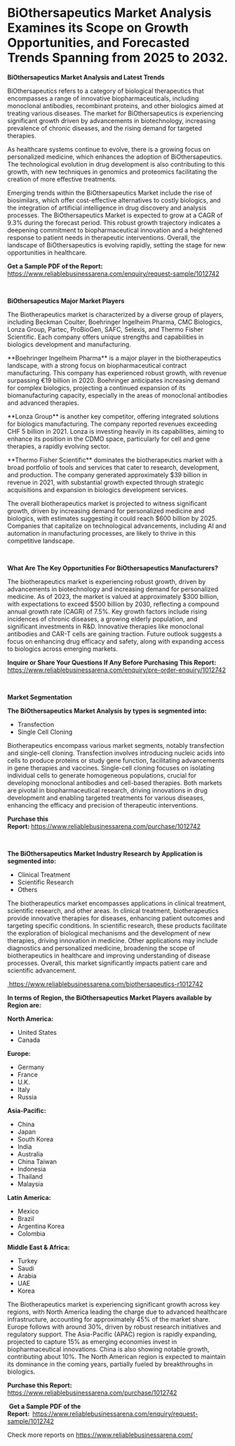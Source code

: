 <p><h1>BiOthersapeutics Market Analysis Examines its Scope on Growth Opportunities, and Forecasted Trends Spanning from 2025 to 2032.</h1></p><p><strong>BiOthersapeutics Market Analysis and Latest Trends</strong></p>
<p><p>BiOthersapeutics refers to a category of biological therapeutics that encompasses a range of innovative biopharmaceuticals, including monoclonal antibodies, recombinant proteins, and other biologics aimed at treating various diseases. The market for BiOthersapeutics is experiencing significant growth driven by advancements in biotechnology, increasing prevalence of chronic diseases, and the rising demand for targeted therapies. </p><p>As healthcare systems continue to evolve, there is a growing focus on personalized medicine, which enhances the adoption of BiOthersapeutics. The technological evolution in drug development is also contributing to this growth, with new techniques in genomics and proteomics facilitating the creation of more effective treatments.</p><p>Emerging trends within the BiOthersapeutics Market include the rise of biosimilars, which offer cost-effective alternatives to costly biologics, and the integration of artificial intelligence in drug discovery and analysis processes. The BiOthersapeutics Market is expected to grow at a CAGR of 9.3% during the forecast period. This robust growth trajectory indicates a deepening commitment to biopharmaceutical innovation and a heightened response to patient needs in therapeutic interventions. Overall, the landscape of BiOthersapeutics is evolving rapidly, setting the stage for new opportunities in healthcare.</p></p>
<p><strong>Get a Sample PDF of the Report:&nbsp;</strong> <a href="https://www.reliablebusinessarena.com/enquiry/request-sample/1012742?utm_campaign=2928&utm_medium=2&utm_source=Github&utm_content=ia&utm_term=08032025&utm_id=biothersapeutics">https://www.reliablebusinessarena.com/enquiry/request-sample/1012742</a></p>
<p>&nbsp;</p>
<p><strong>BiOthersapeutics Major Market Players</strong></p>
<p><p>The Biotherapeutics market is characterized by a diverse group of players, including Beckman Coulter, Boehringer Ingelheim Pharma, CMC Biologics, Lonza Group, Partec, ProBioGen, SAFC, Selexis, and Thermo Fisher Scientific. Each company offers unique strengths and capabilities in biologics development and manufacturing.</p><p>**Boehringer Ingelheim Pharma** is a major player in the biotherapeutics landscape, with a strong focus on biopharmaceutical contract manufacturing. This company has experienced robust growth, with revenue surpassing €19 billion in 2020. Boehringer anticipates increasing demand for complex biologics, projecting a continued expansion of its biomanufacturing capacity, especially in the areas of monoclonal antibodies and advanced therapies.</p><p>**Lonza Group** is another key competitor, offering integrated solutions for biologics manufacturing. The company reported revenues exceeding CHF 5 billion in 2021. Lonza is investing heavily in its capabilities, aiming to enhance its position in the CDMO space, particularly for cell and gene therapies, a rapidly evolving sector.</p><p>**Thermo Fisher Scientific** dominates the biotherapeutics market with a broad portfolio of tools and services that cater to research, development, and production. The company generated approximately $39 billion in revenue in 2021, with substantial growth expected through strategic acquisitions and expansion in biologics development services.</p><p>The overall biotherapeutics market is projected to witness significant growth, driven by increasing demand for personalized medicine and biologics, with estimates suggesting it could reach $600 billion by 2025. Companies that capitalize on technological advancements, including AI and automation in manufacturing processes, are likely to thrive in this competitive landscape.</p></p>
<p>&nbsp;</p>
<p><strong>What Are The Key Opportunities For BiOthersapeutics Manufacturers?</strong></p>
<p><p>The biotherapeutics market is experiencing robust growth, driven by advancements in biotechnology and increasing demand for personalized medicine. As of 2023, the market is valued at approximately $300 billion, with expectations to exceed $500 billion by 2030, reflecting a compound annual growth rate (CAGR) of 7.5%. Key growth factors include rising incidences of chronic diseases, a growing elderly population, and significant investments in R&D. Innovative therapies like monoclonal antibodies and CAR-T cells are gaining traction. Future outlook suggests a focus on enhancing drug efficacy and safety, along with expanding access to biologics across emerging markets.</p></p>
<p><strong>Inquire or Share Your Questions If Any Before Purchasing This Report:</strong> <a href="https://www.reliablebusinessarena.com/enquiry/pre-order-enquiry/1012742?utm_campaign=2928&utm_medium=2&utm_source=Github&utm_content=ia&utm_term=08032025&utm_id=biothersapeutics">https://www.reliablebusinessarena.com/enquiry/pre-order-enquiry/1012742</a></p>
<p>&nbsp;</p>
<p><strong>Market Segmentation</strong></p>
<p><strong>The BiOthersapeutics Market Analysis by types is segmented into:</strong></p>
<p><ul><li>Transfection</li><li>Single Cell Cloning</li></ul></p>
<p><p>Biotherapeutics encompass various market segments, notably transfection and single-cell cloning. Transfection involves introducing nucleic acids into cells to produce proteins or study gene function, facilitating advancements in gene therapies and vaccines. Single-cell cloning focuses on isolating individual cells to generate homogeneous populations, crucial for developing monoclonal antibodies and cell-based therapies. Both markets are pivotal in biopharmaceutical research, driving innovations in drug development and enabling targeted treatments for various diseases, enhancing the efficacy and precision of therapeutic interventions.</p></p>
<p><strong>Purchase this Report:&nbsp;</strong><a href="https://www.reliablebusinessarena.com/purchase/1012742?utm_campaign=2928&utm_medium=2&utm_source=Github&utm_content=ia&utm_term=08032025&utm_id=biothersapeutics">https://www.reliablebusinessarena.com/purchase/1012742</a></p>
<p>&nbsp;</p>
<p><strong>The BiOthersapeutics Market Industry Research by Application is segmented into:</strong></p>
<p><ul><li>Clinical Treatment</li><li>Scientific Research</li><li>Others</li></ul></p>
<p><p>The biotherapeutics market encompasses applications in clinical treatment, scientific research, and other areas. In clinical treatment, biotherapeutics provide innovative therapies for diseases, enhancing patient outcomes and targeting specific conditions. In scientific research, these products facilitate the exploration of biological mechanisms and the development of new therapies, driving innovation in medicine. Other applications may include diagnostics and personalized medicine, broadening the scope of biotherapeutics in healthcare and improving understanding of disease processes. Overall, this market significantly impacts patient care and scientific advancement.</p></p>
<p><a href="https://www.reliablebusinessarena.com/biothersapeutics-r1012742?utm_campaign=2928&utm_medium=2&utm_source=Github&utm_content=ia&utm_term=08032025&utm_id=biothersapeutics">&nbsp;https://www.reliablebusinessarena.com/biothersapeutics-r1012742</a></p>
<p><strong>In terms of Region, the BiOthersapeutics Market Players available by Region are:</strong></p>
<p>
    <p> <strong> North America: </strong>
        <ul>
            <li>United States</li>
            <li>Canada</li>
        </ul>
        </p> 
    <p> <strong> Europe: </strong>
        <ul>
            <li>Germany</li>
            <li>France</li>
            <li>U.K.</li>
            <li>Italy</li>
            <li>Russia</li>
        </ul>
        </p> 
    <p> <strong> Asia-Pacific: </strong>
        <ul>
            <li>China</li>
            <li>Japan</li>
            <li>South Korea</li>
            <li>India</li>
            <li>Australia</li>
            <li>China Taiwan</li>
            <li>Indonesia</li>
            <li>Thailand</li>
            <li>Malaysia</li>
        </ul>
        </p> 
    <p> <strong> Latin America: </strong>
        <ul>
            <li>Mexico</li>
            <li>Brazil</li>
            <li>Argentina Korea</li>
            <li>Colombia</li>
        </ul>
        </p> 
    <p> <strong> Middle East & Africa: </strong>
        <ul>
            <li>Turkey</li>
            <li>Saudi</li>
            <li>Arabia</li>
            <li>UAE</li>
            <li>Korea</li>
        </ul>
    </p>
    </p>
<p><p>The Biotherapeutics market is experiencing significant growth across key regions, with North America leading the charge due to advanced healthcare infrastructure, accounting for approximately 45% of the market share. Europe follows with around 30%, driven by robust research initiatives and regulatory support. The Asia-Pacific (APAC) region is rapidly expanding, projected to capture 15% as emerging economies invest in biopharmaceutical innovations. China is also showing notable growth, contributing about 10%. The North American region is expected to maintain its dominance in the coming years, partially fueled by breakthroughs in biologics.</p></p>
<p><strong>Purchase this Report: </strong><a href="https://www.reliablebusinessarena.com/purchase/1012742?utm_campaign=2928&utm_medium=2&utm_source=Github&utm_content=ia&utm_term=08032025&utm_id=biothersapeutics">https://www.reliablebusinessarena.com/purchase/1012742</a></p>
<p>&nbsp;<strong>Get a Sample PDF of the Report:&nbsp;&nbsp;</strong><a href="https://www.reliablebusinessarena.com/enquiry/request-sample/1012742?utm_campaign=2928&utm_medium=2&utm_source=Github&utm_content=ia&utm_term=08032025&utm_id=biothersapeutics">https://www.reliablebusinessarena.com/enquiry/request-sample/1012742</a></p>
<p><strong></strong></p>
<p>Check more reports on <a href="https://www.reliablebusinessarena.com/?utm_campaign=2928&utm_medium=2&utm_source=Github&utm_content=ia&utm_term=08032025&utm_id=biothersapeutics">https://www.reliablebusinessarena.com/</a></p>